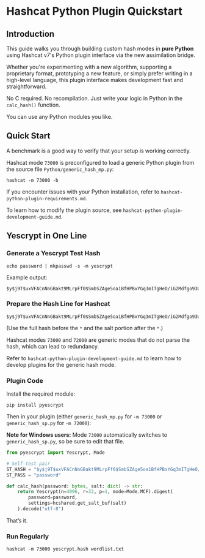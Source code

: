 
# Hashcat Python Plugin Quickstart

## Introduction

This guide walks you through building custom hash modes in **pure Python** using Hashcat v7's Python plugin interface via the new assimilation bridge.

Whether you're experimenting with a new algorithm, supporting a proprietary format, prototyping a new feature, or simply prefer writing in a high-level language, this plugin interface makes development fast and straightforward.

No C required. No recompilation. Just write your logic in Python in the `calc_hash()` function.

You can use any Python modules you like.

## Quick Start

A benchmark is a good way to verify that your setup is working correctly.

Hashcat mode `73000` is preconfigured to load a generic Python plugin from the source file `Python/generic_hash_mp.py`:

```
hashcat -m 73000 -b
```

If you encounter issues with your Python installation, refer to `hashcat-python-plugin-requirements.md`.

To learn how to modify the plugin source, see `hashcat-python-plugin-development-guide.md`.

## Yescrypt in One Line

### Generate a Yescrypt Test Hash

```
echo password | mkpasswd -s -m yescrypt
```

Example output:

```
$y$j9T$uxVFACnNnGBakt9MLrpFf0$SmbSZAge5oa1BfHPBxYGq3mITgHeO/iG2Mdfgo93UN0
```

### Prepare the Hash Line for Hashcat

```
$y$j9T$uxVFACnNnGBakt9MLrpFf0$SmbSZAge5oa1BfHPBxYGq3mITgHeO/iG2Mdfgo93UN0*$y$j9T$uxVFACnNnGBakt9MLrpFf0$
```

(Use the full hash before the `*` and the salt portion after the `*`.)

Hashcat modes `73000` and `72000` are generic modes that do not parse the hash, which can lead to redundancy.

Refer to `hashcat-python-plugin-development-guide.md` to learn how to develop plugins for the generic hash mode.

### Plugin Code

Install the required module:

```
pip install pyescrypt
```

Then in your plugin (either `generic_hash_mp.py` for `-m 73000` or `generic_hash_sp.py` for `-m 72000`):

**Note for Windows users:** Mode `73000` automatically switches to `generic_hash_sp.py`, so be sure to edit that file.

```python
from pyescrypt import Yescrypt, Mode

# Self-test pair
ST_HASH = "$y$j9T$uxVFACnNnGBakt9MLrpFf0$SmbSZAge5oa1BfHPBxYGq3mITgHeO/iG2Mdfgo93UN0*$y$j9T$uxVFACnNnGBakt9MLrpFf0$"
ST_PASS = "password"

def calc_hash(password: bytes, salt: dict) -> str:
    return Yescrypt(n=4096, r=32, p=1, mode=Mode.MCF).digest(
        password=password,
        settings=hcshared.get_salt_buf(salt)
    ).decode("utf-8")
```

That’s it.

### Run Regularly

```
hashcat -m 73000 yescrypt.hash wordlist.txt
```
